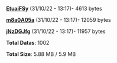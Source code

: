 [**EtuaiFSy**](/data/EtuaiFSy.txt) (31/10/22 - 13:17)- 4613 bytes

[**m8a0A05a**](/data/m8a0A05a.txt) (31/10/22 - 13:17)- 12059 bytes

[**jNzDGJfg**](/data/jNzDGJfg.txt) (31/10/22 - 13:17)- 11957 bytes

**Total Datas**: 1002

**Total Size**: 5.88 MB / 5.9 MB